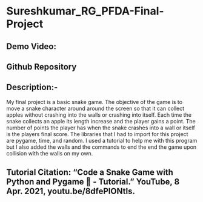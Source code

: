 # Sureshkumar_RG_PFDA-Final-Project

## Demo Video: 

## Github Repository

## Description:-
My final project is a basic snake game. The objective of the game is to move a snake character around around the screen so that it can collect apples without crashing into the walls or crashing into itself. Each time the snake collects an apple its length increase and the player gains a point. The number of points the player has when the snake crashes into a wall or itself is the players final score. The libraries that I had to import for this project are pygame, time, and random. I used a tutorial to help me with this program but I also added the walls and the commands to end the end the game upon collision with the walls on my own.

## Tutorial Citation: “Code a Snake Game with Python and Pygame 🐍 - Tutorial.” YouTube, 8 Apr. 2021, youtu.be/8dfePlONtls. 
